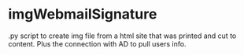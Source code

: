 # imgWebmailSignature
.py script to create img file from a html site that was printed and cut to content. Plus the connection with AD to pull users info.
